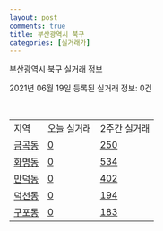 ```yaml
---
layout: post
comments: true
title: 부산광역시 북구
categories: [실거래가]
---
```


부산광역시 북구 실거래 정보

2021년 06월 19일 등록된 실거래 정보: 0건

<script type="text/javascript">
  google.charts.load('current', {'packages':['corechart']});
  google.charts.setOnLoadCallback(drawChart);

  function drawChart() {
    var data = google.visualization.arrayToDataTable([['거래일', '매매', '전월세', '전매'], ['2021-02', 0, 28, 0], ['2021-03', 17, 93, 0], ['2021-04', 277, 228, 16], ['2021-05', 400, 277, 32], ['2021-06', 90, 99, 6]]);

    var options = {
      title: '최근 유형별 거래량 추이',
      legend: { position: 'bottom' }
    };

    var chart = new google.visualization.LineChart(document.getElementById('columnchart_material'));
    chart.draw(data, (options));
  }
</script>

<div id="columnchart_material" style="width: 450px; margin-left: -35px"></div>
<br>
<table class="sortable">
  <tr>
    <td>지역</td>
    <td>오늘 실거래</td>
    <td>2주간 실거래</td>
  </tr>

  
  <tr class="item">
    <td><a href="2632010100.html">금곡동</a></td>
    <td><a href="2632010100.html">0</a></td>
    <td><a href="2632010100.html">250</a></td>
  </tr>
    

  <tr class="item">
    <td><a href="2632010200.html">화명동</a></td>
    <td><a href="2632010200.html">0</a></td>
    <td><a href="2632010200.html">534</a></td>
  </tr>
    

  <tr class="item">
    <td><a href="2632010300.html">만덕동</a></td>
    <td><a href="2632010300.html">0</a></td>
    <td><a href="2632010300.html">402</a></td>
  </tr>
    

  <tr class="item">
    <td><a href="2632010400.html">덕천동</a></td>
    <td><a href="2632010400.html">0</a></td>
    <td><a href="2632010400.html">194</a></td>
  </tr>
    

  <tr class="item">
    <td><a href="2632010500.html">구포동</a></td>
    <td><a href="2632010500.html">0</a></td>
    <td><a href="2632010500.html">183</a></td>
  </tr>
    


</table>


    